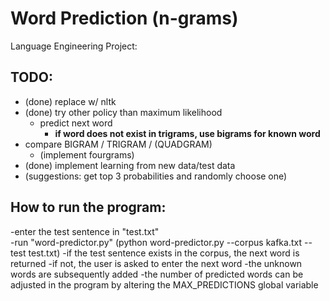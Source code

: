 # Word Prediction (n-grams)
Language Engineering Project: 

## TODO:
- (done) replace w/ nltk
- (done) try other policy than maximum likelihood
	- predict next word
		- **if word does not exist in trigrams, use bigrams for known word**
- compare BIGRAM / TRIGRAM / (QUADGRAM)
	- (implement fourgrams)
- (done) implement learning from new data/test data
- (suggestions: get top 3 probabilities and randomly choose one)

## How to run the program:
-enter the test sentence in "test.txt"  
-run "word-predictor.py" (python word-predictor.py --corpus kafka.txt --test test.txt)
-if the test sentence exists in the corpus, the next word is returned
-if not, the user is asked to enter the next word
-the unknown words are subsequently added
-the number of predicted words can be adjusted in the program by altering the MAX_PREDICTIONS global variable

